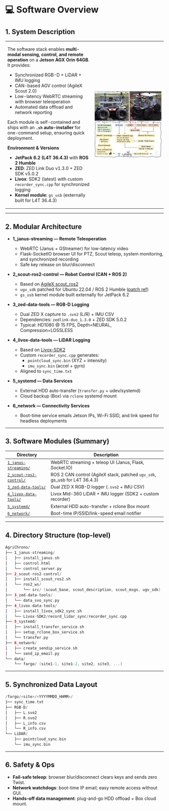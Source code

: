 # 💻 Software Overview

## 1. System Description

<table>
<tr>
<td width="55%" valign="top">

The software stack enables **multi-modal sensing, control, and remote operation** on a **Jetson AGX Orin 64GB**.  
It provides:  
- Synchronized RGB-D + LiDAR + IMU logging  
- CAN-based AGV control (AgileX Scout 2.0)  
- Low-latency WebRTC streaming with browser teleoperation  
- Automated data offload and network reporting  

Each module is self-contained and ships with an **`.sh` auto-installer** for one-command setup, ensuring quick deployment.

**Environment & Versions**  
- **JetPack 6.2 (L4T 36.4.3)** with **ROS 2 Humble**  
- **ZED**: ZED Link Duo v1.3.0 + ZED SDK v5.0.2  
- **Livox**: SDK2 (latest) with custom `recorder_sync.cpp` for synchronized logging  
- **Kernel module**: `gs_usb` (externally built for L4T 36.4.3)  

</td>
<td width="45%">

<img src="../assets/Figure_2.png" alt="Hardware Platform" width="100%"/>

</td>
</tr>
</table>

---

## 2. Modular Architecture

- **1_janus-streaming — Remote Teleoperation**  
  - WebRTC (Janus + GStreamer) for low-latency video  
  - Flask-SocketIO browser UI for PTZ, Scout teleop, system monitoring, and synchronized recording  
  - Safe key release on blur/disconnect  

- **2_scout-ros2-control — Robot Control (CAN + ROS 2)**  
  - Based on [AgileX scout_ros2](https://github.com/agilexrobotics/scout_ros2)  
  - `ugv_sdk` patched for Ubuntu 22.04 / ROS 2 Humble ([patch ref](https://github.com/lucaslins0035/scout_ros2/commit/f0facda7757d75bc0336d700b2f5ae9f384b42f3))  
  - `gs_usb` kernel module built externally for JetPack 6.2  

- **3_zed-data-tools — RGB-D Logging**  
  - Dual ZED X capture to `.svo2` (L/R) + IMU CSV  
  - Dependencies: `zedlink-duo_1.3.0` + ZED SDK 5.0.2  
  - Typical: HD1080 @ 15 FPS, Depth=NEURAL, Compression=LOSSLESS  

- **4_livox-data-tools — LiDAR Logging**  
  - Based on [Livox-SDK2](https://github.com/Livox-SDK/Livox-SDK2)  
  - Custom `recorder_sync.cpp` generates:  
    - `pointcloud_sync.bin` (XYZ + intensity)  
    - `imu_sync.bin` (accel + gyro)  
  - Aligned to `sync_time.txt`  

- **5_systemd — Data Services**  
  - External HDD auto-transfer (`transfer.py` + udev/systemd)  
  - Cloud backup (Box) via `rclone` systemd mount  

- **6_network — Connectivity Services**  
  - Boot-time service emails Jetson IPs, Wi-Fi SSID, and link speed for headless deployments  

---

## 3. Software Modules (Summary)

| Directory | Description |
|-----------|-------------|
| [`1_janus-streaming/`](./1_janus-streaming) | WebRTC streaming + teleop UI (Janus, Flask, Socket.IO) |
| [`2_scout-ros2-control/`](./2_scout-ros2-control) | ROS 2 CAN control (AgileX stack, patched `ugv_sdk`, gs_usb for L4T 36.4.3) |
| [`3_zed-data-tools/`](./3_zed-data-tools) | Dual ZED X RGB-D logger (`.svo2` + IMU CSV) |
| [`4_livox-data-tools/`](./4_livox-data-tools) | Livox Mid-360 LiDAR + IMU logger (SDK2 + custom recorder) |
| [`5_systemd/`](./5_systemd) | External HDD auto-transfer + rclone Box mount |
| [`6_network/`](./6_network) | Boot-time IP/SSID/link-speed email notifier |


---

## 4. Directory Structure (top-level)

```swift
AgriChrono/
├── 1_janus-streaming/
│   ├── install_janus.sh
│   ├── control.html
│   └── control_server.py
├── 2_scout-ros2-control/
│   ├── install_scout_ros2.sh
│   └── ros2_ws/
│       └── src/ (scout_base, scout_description, scout_msgs, ugv_sdk)
├── 3_zed-data-tools/
│   └── data_svo_sync.py
├── 4_livox-data-tools/
│   ├── install_livox_sdk2_sync.sh
│   └── Livox-SDK2/record_lidar_sync/recorder_sync.cpp
├── 5_systemd/
│   ├── install_transfer_service.sh
│   ├── setup_rclone_box_service.sh
│   └── transfer.py
├── 6_network/
│   ├── create_sendip_service.sh
│   └── send_ip_email.py
└── data/
    └── fargo/ (site1-1, site1-2, site2, site3, ...)
```

---

## 5. Synchronized Data Layout

``` swift
/fargo/<site>/<YYYYMMDD_HHMM>/
├── sync_time.txt
├── RGB-D/
│   ├── L.svo2
│   ├── R.svo2
│   ├── L_info.csv
│   └── R_info.csv
└── LiDAR/
    ├── pointcloud_sync.bin
    └── imu_sync.bin
```

---

## 6. Safety & Ops

- **Fail-safe teleop**: browser blur/disconnect clears keys and sends zero Twist.  
- **Network watchdogs**: boot-time IP email; easy remote access without GUI.  
- **Hands-off data management**: plug-and-go HDD offload + Box cloud mount.
